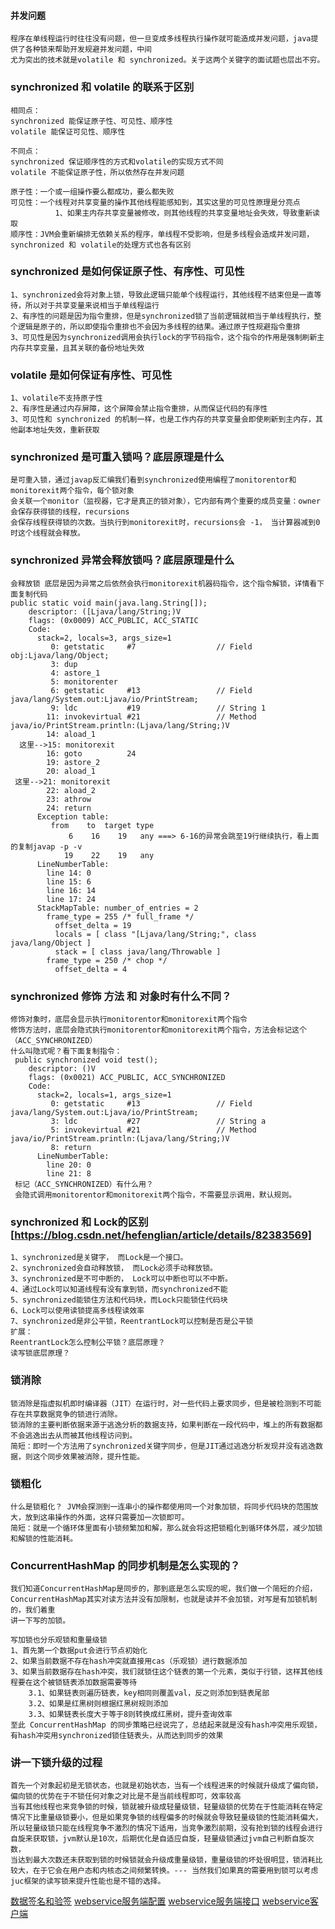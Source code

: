 #### 并发问题
    程序在单线程运行时往往没有问题，但一旦变成多线程执行操作就可能造成并发问题，java提供了各种锁来帮助开发规避并发问题，中间
    尤为突出的技术就是volatile 和 synchronized。关于这两个关键字的面试题也层出不穷。

### synchronized 和 volatile 的联系于区别
    相同点：
    synchronized 能保证原子性、可见性、顺序性
    volatile 能保证可见性、顺序性
    
    不同点：
    synchronized 保证顺序性的方式和volatile的实现方式不同
    volatile 不能保证原子性，所以依然存在并发问题
    
    原子性：一个或一组操作要么都成功，要么都失败
    可见性：一个线程对共享变量的操作其他线程能感知到，其实这里的可见性原理是分亮点
              1、如果主内存共享变量被修改，则其他线程的共享变量地址会失效，导致重新读取
    顺序性：JVM会重新编排无依赖关系的程序，单线程不受影响，但是多线程会造成并发问题，synchronized 和 volatile的处理方式也各有区别
    
### synchronized 是如何保证原子性、有序性、可见性
    1、synchronized会将对象上锁，导致此逻辑只能单个线程运行，其他线程不结束但是一直等待，所以对于共享变量来说相当于单线程运行
    2、有序性的问题是因为指令重排，但是synchronized锁了当前逻辑就相当于单线程执行，整个逻辑是原子的，所以即使指令重排也不会因为多线程的结果。通过原子性规避指令重排
    3、可见性是因为synchronized调用会执行lock的字节码指令，这个指令的作用是强制刷新主内存共享变量，且其关联的备份地址失效
    
### volatile 是如何保证有序性、可见性
    1、volatile不支持原子性
    2、有序性是通过内存屏障，这个屏障会禁止指令重排，从而保证代码的有序性
    3、可见性和 synchronized 的机制一样，也是工作内存的共享变量会即使刷新到主内存，其他副本地址失效，重新获取
    
### synchronized 是可重入锁吗？底层原理是什么
    是可重入锁，通过javap反汇编我们看到synchronized使用编程了monitorentor和monitorexit两个指令，每个锁对象
    会关联一个monitor（监视器，它才是真正的锁对象），它内部有两个重要的成员变量：owner会保存获得锁的线程，recursions
    会保存线程获得锁的次数。当执行到monitorexit时，recursions会 -1， 当计算器减到0时这个线程就会释放。

### synchronized 异常会释放锁吗？底层原理是什么
    会释放锁 底层是因为异常之后依然会执行monitorexit机器码指令，这个指令解锁，详情看下面复制代码
    public static void main(java.lang.String[]);
        descriptor: ([Ljava/lang/String;)V
        flags: (0x0009) ACC_PUBLIC, ACC_STATIC
        Code:
          stack=2, locals=3, args_size=1
             0: getstatic     #7                  // Field obj:Ljava/lang/Object;
             3: dup
             4: astore_1
             5: monitorenter
             6: getstatic     #13                 // Field java/lang/System.out:Ljava/io/PrintStream;
             9: ldc           #19                 // String 1
            11: invokevirtual #21                 // Method java/io/PrintStream.println:(Ljava/lang/String;)V
            14: aload_1
      这里-->15: monitorexit
            16: goto          24
            19: astore_2
            20: aload_1
     这里-->21: monitorexit
            22: aload_2
            23: athrow
            24: return
          Exception table:
             from    to  target type
                 6    16    19   any ===> 6-16的异常会跳至19行继续执行，看上面的复制javap -p -v
                19    22    19   any
          LineNumberTable:
            line 14: 0
            line 15: 6
            line 16: 14
            line 17: 24
          StackMapTable: number_of_entries = 2
            frame_type = 255 /* full_frame */
              offset_delta = 19
              locals = [ class "[Ljava/lang/String;", class java/lang/Object ]
              stack = [ class java/lang/Throwable ]
            frame_type = 250 /* chop */
              offset_delta = 4

### synchronized 修饰 方法 和 对象时有什么不同？
    修饰对象时，底层会显示执行monitorentor和monitorexit两个指令
    修饰方法时，底层会隐式执行monitorentor和monitorexit两个指令，方法会标记这个（ACC_SYNCHRONIZED）
    什么叫隐式呢？看下面复制指令：
     public synchronized void test();
        descriptor: ()V
        flags: (0x0021) ACC_PUBLIC, ACC_SYNCHRONIZED
        Code:
          stack=2, locals=1, args_size=1
             0: getstatic     #13                 // Field java/lang/System.out:Ljava/io/PrintStream;
             3: ldc           #27                 // String a
             5: invokevirtual #21                 // Method java/io/PrintStream.println:(Ljava/lang/String;)V
             8: return
          LineNumberTable:
            line 20: 0
            line 21: 8
     标记（ACC_SYNCHRONIZED）有什么用？
     会隐式调用monitorentor和monitorexit两个指令，不需要显示调用，默认规则。
### synchronized 和 Lock的区别 [https://blog.csdn.net/hefenglian/article/details/82383569]
    1、synchronized是关键字， 而Lock是一个接口。
    2、synchronized会自动释放锁， 而Lock必须手动释放锁。
    3、synchronized是不可中断的， Lock可以中断也可以不中断。
    4、通过Lock可以知道线程有没有拿到锁，而synchronized不能
    5、synchronized能锁住方法和代码块，而Lock只能锁住代码块
    6、Lock可以使用读锁提高多线程读效率
    7、synchronized是非公平锁，ReentrantLock可以控制是否是公平锁
    扩展：
    ReentrantLock怎么控制公平锁？底层原理？
    读写锁底层原理？
    
### 锁消除
    锁消除是指虚拟机即时编译器（JIT）在运行时，对一些代码上要求同步，但是被检测到不可能存在共享数据竞争的锁进行消除。
    锁消除的主要判断依据来源于逃逸分析的数据支持，如果判断在一段代码中，堆上的所有数据都不会逃逸出去从而被其他线程访问到。
    简短：即时一个方法用了synchronized关键字同步，但是JIT通过逃逸分析发现并没有逃逸数据，则这个同步效果被消除，提升性能。
    
### 锁粗化
    什么是锁粗化？ JVM会探测到一连串小的操作都使用同一个对象加锁，将同步代码块的范围放大，放到这串操作的外面，这样只需要加一次锁即可。
    简短：就是一个循环体里面有小锁频繁加和解，那么就会将这把锁粗化到循环体外层，减少加锁和解锁的性能消耗。

### ConcurrentHashMap 的同步机制是怎么实现的？
    我们知道ConcurrentHashMap是同步的，那到底是怎么实现的呢，我们做一个简短的介绍，ConcurrentHashMap其实对读方法并没有加限制，也就是读并不会加锁，对写是有加锁机制的，我们着重
    讲一下写的加锁。
    
    写加锁也分乐观锁和重量级锁
    1、首先第一个数据put会进行节点初始化
    2、如果当前数据不存在hash冲突就直接用cas（乐观锁）进行数据添加
    3、如果当前数据存在hash冲突，我们就锁住这个链表的第一个元素，类似于行锁，这样其他线程要在这个被锁链表添加数据需要等待
        3.1、如果链表则遍历链表，key相同则覆盖val，反之则添加到链表尾部
        3.2、如果是红黑树则根据红黑树规则添加
        3.3、如果链表长度大于等于8则转换成红黑树，提升查询效率
    至此 ConcurrentHashMap 的同步策略已经说完了，总结起来就是没有hash冲突用乐观锁，有hash冲突用synchronized锁住链表头，从而达到同步的效果

### 讲一下锁升级的过程
    首先一个对象起初是无锁状态，也就是初始状态，当有一个线程进来的时候就升级成了偏向锁，偏向锁的优势在于不锁任何对象之对比是不是当前线程即可，效率较高
    当有其他线程也来竞争锁的时候，锁就被升级成轻量级锁，轻量级锁的优势在于性能消耗在特定情况下比重量级锁要小，但是如果竞争锁的线程偏多的时候就会导致轻量级锁的性能消耗偏大，
    所以轻量级锁只能在线程竞争不激烈的情况下适用，当竞争激烈前期，没有抢到锁的线程会进行自旋来获取锁，jvm默认是10次，后期优化是自适应自旋，轻量级锁通过jvm自己判断自旋次数，
    当达到最大次数还未获取到锁的时候锁就会升级成重量级锁，重量级锁的坏处很明显，锁消耗比较大，在于它会在用户态和内核态之间频繁转换。--- 当然我们如果真的需要用到锁可以考虑
    juc框架的读写锁来提升性能也是不错的选择。
    
    
[数据签名和验签](./src/test/java/com/cas/rsa/SHA256withRSATest.java)
[webservice服务端配置](./src/main/java/com/cas/controller/webservice/config/CxfConfig.java)
[webservice服务端接口](./src/main/java/com/cas/controller/webservice/WebServiceI.java)
[webservice客户端](./src/test/java/com/cas/webservice/TestHelloWrold.java)
